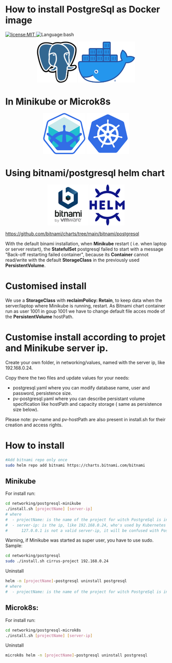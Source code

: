 # How to install PostgreSql as Docker image 
<p>
  <a href="./LICENSE">
      <img
        alt="license:MIT"
        src="https://img.shields.io/badge/License-MIT-blue"
      />
  </a>
  <img
      alt="Language:bash"
      src="https://img.shields.io/badge/Language-bash-green"
  />
</p>

<p align="center">
<img
    alt="PostgreSql-Logo"
    src="./assets/postgresql.svg"
    height="128"
/>
<img
    alt="docker-Logo"
    src="./assets/docker.png"
    height="128"
/>
</p>


# In Minikube or Microk8s

<p align="center">
<img
    alt="minikube-Logo"
    src="./assets/minikube.png"
    height="128"
/>
<img
    alt="kubernetes-Logo"
    src="./assets/kubernetes.png"
    height="128"
/>
</p>

# Using bitnami/postgresql helm chart

<p align="center">
<img
    alt="minikube-Logo"
    src="./assets/bitnami.png"
    height="128"
/>
<img
    alt="helm-Logo"
    src="./assets/helm.svg"
    height="128"
/>
</p>

https://github.com/bitnami/charts/tree/main/bitnami/postgresql

With the default binami installation, when **Minikube** restart ( i.e. when laptop or server restart), the **StatefulSet** postgresql failed to start with a message "Back-off restarting failed container", because its **Container** cannot read/write with the default **StorageClass** in the previously used **PersistentVolume**.

# Customised install

We use a **StorageClass** with **reclaimPolicy: Retain**, to keep data when the server/laptop where Minikube is running, restart.
As Bitnami chart container run as user 1001 in goup 1001 we have to change default file acces mode of the **PersistentVolume** hostPath.

# Customise install according to projet and Minikube server ip.
Create your own folder, in networking/values, named with the server ip, like 192.168.0.24. 

Copy there the two files and update values for your needs:
- postgresql.yaml where you can modify database name, user and password, persistence size.
- pv-postgresql.yaml where you can describe persistant volume specification like hostPath and capacity storage ( same as persistence size below).

Please note: pv-name and pv-hostPath are also present in install.sh for their creation and access rights.

# How to install

```bash
#Add bitnami repo only once
sudo helm repo add bitnami https://charts.bitnami.com/bitnami
```

 ## Minikube
 For install run:
```bash
cd networking/postgresql-minikube
./install.sh [projectName] [server-ip]
# where 
#  - projectName: is the name of the project for witch PostgreSql is installed
#  - server-ip: is the ip, like 192.168.0.24, who's used by Kubernetes PostgreSql service to share the database with external uses.
#      127.0.0.1 is not a valid server-ip, it will be confused with PostgreSql Docker loopback localhost ip adress.
```
Warning, if Minikube was started as super user, you have to use sudo.
Sample:
```bash
cd networking/postgresql
sudo ./install.sh cirrus-project 192.168.0.24
```

Uninstall
```bash
helm -n [projectName]-postgresql uninstall postgresql
# where 
#  - projectName: is the name of the project for witch PostgreSql is installed
```

## Microk8s:
For install run:
```bash
cd networking/postgresql-microk8s
./install.sh [projectName] [server-ip]
```
Uninstall
```bash
microk8s helm -n [projectName]-postgresql uninstall postgresql
```

